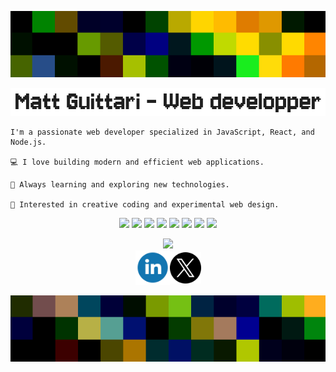 <head>
  <link href="https://fonts.googleapis.com/css2?family=Jersey+10&display=swap" rel="stylesheet">
</head>

<p align="center">
  <img src="https://raw.githubusercontent.com/mguittari/mguittari/main/assets/ban4.png" alt="Image" />
</p>

![Title](assets/Title.png)

<div align="left">
<div>
  <p style="text-align: right;  word-wrap: break-word;">

    I'm a passionate web developer specialized in JavaScript, React, and Node.js.

    💻 I love building modern and efficient web applications.

    🚀 Always learning and exploring new technologies.

    🎨 Interested in creative coding and experimental web design.  
  </p>
  </div>
<div align="center">
  <p align="center">
    <img src="https://img.shields.io/badge/Sass-pink?style=flat&logo=sass&logoColor=black" />
    <img src="https://img.shields.io/badge/Tailwind-lightblue?style=flat&logo=tailwindcss&logoColor=black" />
    <img src="https://img.shields.io/badge/Javascript-yellow?style=flat&logo=javascript&logoColor=white" />
    <img src="https://img.shields.io/badge/React-blue?style=flat&logo=react&logoColor=white" />
    <img src="https://img.shields.io/badge/Node-gold?style=flat&logo=nodedotjs&logoColor=black" />
    <img src="https://img.shields.io/badge/Express-green?style=flat&logo=express&logoColor=white" />
    <img src="https://img.shields.io/badge/MySQL-darkblue?style=flat&logo=mysql&logoColor=white" />
    <img src="https://img.shields.io/badge/Figma-violet?style=flat&logo=figma&logoColor=white" />
  </p>
</div>
<div align="center">
  <img  src="https://github-readme-stats.vercel.app/api?username=mguittari&show_icons=true&theme=merko&hide=issues" />
</div>
<div align="center" style="display: flex; justify-content: center; align-items: center;">
<a href="linkedin.com/in/mattiasguittari">
  <img style="width: 55px;" src="assets/Linkedin.svg" />
</a>
<a href="x.com/mattguittari">
  <img style="width: 50px;" src="assets/X.png" />
</a>
</div>
<p align="center">
  <img src="https://raw.githubusercontent.com/mguittari/mguittari/main/assets/ban7.png" alt="Image" />
</p>
</div>
